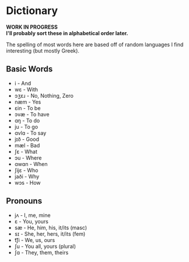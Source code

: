 # Dictionary
**WORK IN PROGRESS** <br>
**I'll probably sort these in alphabetical order later.**

The spelling of most words here are based off of random languages I find interesting (but mostly Greek).

## Basic Words
* i - And
* wɛ - With
* ɔʒɛɹ - No, Nothing, Zero
* næm - Yes
* ɛin - To be
* ɔvæ - To have
* ɑŋ - To do
* ju - To go
* ɑvlɑ - To say
* jɪð - Good
* mæl - Bad
* ʃɛ - What
* ɔu - Where
* ɑwɑn - When
* ʃijɛ - Who
* jaði - Why
* wɔs - How

## Pronouns
* jʌ - I, me, mine
* ɛ - You, yours
* sæ - He, him, his, it/its (masc)
* sɪ - She, her, hers, it/its (fem)
* t͡ʃi - We, us, ours
* ʃu - You all, yours (plural)
* ʃɑ - They, them, theirs